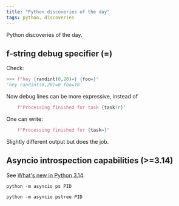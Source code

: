 ```yaml
---
title: "Python discoveries of the day"
tags: python, discoveries
---
```


Python discoveries of the day.

## f-string debug specifier (=)

Check:

```python
>>> f"hey {randint(0,20)=} {foo=}"
'hey randint(0,20)=0 foo=18'
```

Now debug lines can be more expressive, instead of

```python
    f"Processing finished for task {task!r}"
```

One can write:

```python
    f"Processing finished for {task=}"
```

Slightly different output but does the job.

## Asyncio introspection capabilities (>=3.14)

See [What's new in Python 3.14](https://docs.python.org/3.14/whatsnew/3.14.html#asyncio-introspection-capabilities).

    python -m asyncio ps PID

    python -m asyncio pstree PID
